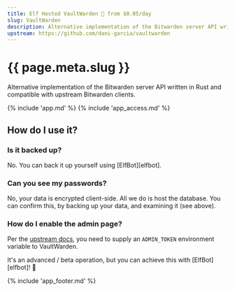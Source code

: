 ```yaml
---
title: Elf Hosted VaultWarden 🧝 from $0.05/day
slug: VaultWarden
description: Alternative implementation of the Bitwarden server API written in Rust and compatible with upstream Bitwarden clients
upstream: https://github.com/dani-garcia/vaultwarden
---
```


# {{ page.meta.slug }}

Alternative implementation of the Bitwarden server API written in Rust and compatible with upstream Bitwarden clients.

{% include 'app.md' %}
{% include 'app_access.md' %}

## How do I use it?

### Is it backed up?

No. You can back it up yourself using [ElfBot][elfbot].

### Can you see my passwords?

No, your data is encrypted client-side. All we do is host the database. You can confirm this, by backing up your data, and examining it (see above).

### How do I enable the admin page?

Per the [upstream docs](https://github.com/dani-garcia/vaultwarden/wiki/Enabling-admin-page), you need to supply an `ADMIN_TOKEN` environment variable to VaultWarden.

It's an advanced / beta operation, but you can achieve this with [ElfBot][elfbot]! :robot:

{% include 'app_footer.md' %}